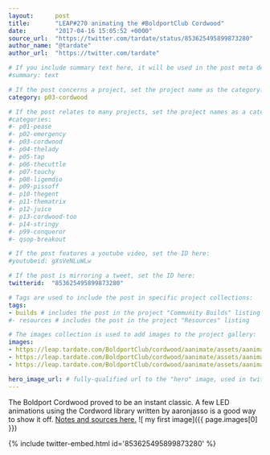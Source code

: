 ```yaml
---
layout:      post
title:       "LEAP#270 animating the #BoldportClub Cordwood"
date:        "2017-04-16 15:05:52 +0000"
source_url:  "https://twitter.com/tardate/status/853625495899873280"
author_name: "@tardate"
author_url:  "https://twitter.com/tardate"

# If you include summary text here, it will be used in the post meta description instead of an excerpt from the post body
#summary: text

# If the post concerns a project, set the project name as the category:
category: p03-cordwood

# If the post relates to many projects, set the project names as a categories array:
#categories:
#- p01-pease
#- p02-emergency
#- p03-cordwood
#- p04-thelady
#- p05-tap
#- p06-thecuttle
#- p07-touchy
#- p08-ligemdio
#- p09-pissoff
#- p10-thegent
#- p11-thematrix
#- p12-juice
#- p13-cordwood-too
#- p14-stringy
#- p99-conqueror
#- qsop-breakout

# If the post features a youtube video, set the ID here:
#youtubeid: gXsVeNLuWLw

# If the post is mirroring a tweet, set the ID here:
twitterid:  "853625495899873280"

# Tags are used to include the post in specific project collections:
tags:
- builds # includes the post in the project "Community Builds" listing
#- resources # includes the post in the project "Resources" listing

# The images collection is used to add images to the project gallery:
images:
- https://leap.tardate.com/BoldportClub/cordwood/aanimate/assets/aanimate_build.jpg
- https://leap.tardate.com/BoldportClub/cordwood/aanimate/assets/aanimate_bb.jpg
- https://leap.tardate.com/BoldportClub/cordwood/aanimate/assets/aanimate_schematic.jpg

hero_image_url: # fully-qualified url to the "hero" image, used in twitter cards for example
---
```


The Boldport Cordwood proved to be an instant classic. A few LED animations using the Cordword library written by aaronjasso is a good way to show it off. [Notes and sources here.](https://github.com/tardate/LittleArduinoProjects/tree/master/BoldportClub/cordwood/aanimate)
![ my first image]({{ page.images[0] }})


{% include twitter-embed.html id='853625495899873280' %}


